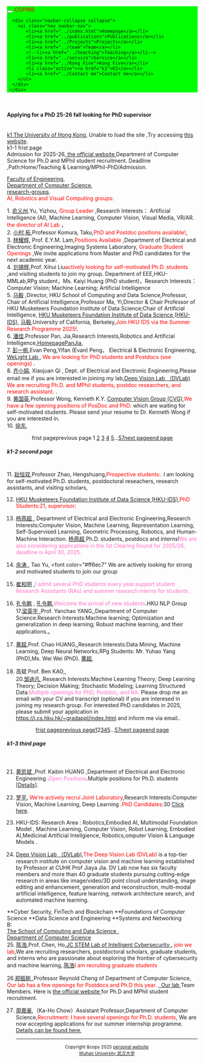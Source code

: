    <html>
<head>
  <meta charset="utf-8" />
  <meta name="author" content="personal homepage" />
  <meta name="viewport" content="width=device-width, initial-scale=1.0" />
   <meta name="google-site-verification" content="4aUJl2I7hcddtjYkcxpnrotZMt3zwgFPboCdEiZsUc0" />
  <!--meta name=keywords content= "WHU", "Wuhan University", "武汉大学",-->
  <link href="https://apps.bdimg.com/libs/bootstrap/3.3.4/css/bootstrap.min.css" rel="stylesheet" />
  <title>zhouzhonghong - Wuhan University</title>
   <link href="../static/bootstrap/css/bootstrap.css" rel="stylesheet" />
   <link href="../static/xin.css" rel="stylesheet" />

</head>  
<body>
  <title>k1</title>
  
  <link href="../static/bootstrap/css/bootstrap.css" rel="stylesheet" />
  <link href="../static/xin.css" rel="stylesheet" />

<!--/head-->
<body>
  <nav class="navbar navbar-inverse navbar-fixed-top">
   <nav style="background-color:#00ff00;hieght:120px;">
    <div class="container">
      <div class="navbar-header">
        <button type="button" class="navbar-toggle" data-toggle="collapse" data-target=".navbar-collapse">
          <span class="icon-bar"></span>
          <span class="icon-bar"></span>
          <span class="icon-bar"></span>
        </button>
        <span class="navbar-brand">
          <font color="#ff0000">CGPWB</font>
        </span>
      </div>
      
      <div class="navbar-collapse collapse">
        <ul class="nav navbar-nav">
           <li><a href="../index.html">Homepage</a></li>
           <li><a href="../publications">Publications</a></li>
           <li><a href="../Projects">Projects</a></li>
           <li><a href="../team">Team</a></li>
           <!--li><a href="../teaching">Teaching</a></li-->
           <li><a href="../service">Service</a></li>
           <li><a href="../Kong Five">Kong Five</a></li>
           <li class="active"><a href="k1">K1</a></li>   
           <li><a href="../Contact me">Contact me</a></li>
        </ul>
      </div>
     </div>
   </nav>
  </nav> 
</body>
 

 
  <div class="container" style="margin-top: 50px;">
     
  <h4>Applying for a PhD 25-26 fall looking for PhD supervisor</h4><br>
  <A HREF="http://www.hku.hk/">k1 The University of Hong Kong</A>, Unable to load the site ,Try accessing <A HREF= "http://www.cs.hku.hk/">this website</A>. <br>
  k1-1 frist page <br>
  Admission for 2025-26,<a href="https://www.cs.hku.hk/programmes/research-based/mphil-phd-admission "> the official website  </a>Department of Computer Science for Ph.D and MPhil student recruitment. Deadline ,Path:Home/Teaching & Learning/MPhil-PhD/Admission.<br>
  
 <a href=" https://engg.hku.hk/">Faculty of Engineering</a>,<br>
 <A HREF="http://www.cs.hku.hk/">Department of Computer Science</A>,<br> 
 <a href="https://www.cs.hku.hk/research/research-groups/">research-groups</a>.<br>
 <font color="#ff0000"> AI, Robotics and Visual Computing groups:</font><br>
      
<p>
1. <a href="http://www.cs.hku.hk/~yzyu/">俞义州</a>.Yu, Yizhou,<font color="#ff0000"> Group Leader</font> ,Research Interests： Artificial Intelligence (AI), Machine Learning, Computer Vision, Visual Media, VR/AR. <font color="#ff0000">the director of AI Lab</font> ，<br>
2. <a href="https://www.cs.hku.hk/~taku/">小村 拓</a>,Professor Komura, Taku,<font color="#ff0000">PhD and Postdoc positions available!</font>,<br>
3. <a href="https://www.eee.hku.hk/~elam/">林耀辉</a>, Prof. E.Y.M. Lam,<font color="#ff0000">Positions Available </font>,Department of Electrical and Electronic Engineering,Imaging Systems Laboratory,<font color="#ff0000"> Graduate Student Openings </font>,We invite applications from Master and PhD candidates for the next academic year.<br>
4. <a href=" https://xh-liu.github.io/">刘锡辉</a>,Prof. Xihui Liu<font color="#ff0000">actively looking for self-motivated Ph.D. students </font>,and visiting students to join my group. Department of EEE,HKU-MMLab,RPg student，Ms. Kaiyi Huang (PhD student)，Research Interests：Computer Vision; Machine Learning; Artificial Intelligence<br>
5. <a href="https://www.cs.hku.hk/index.php/people/academic-staff/mayi/">马毅</a> ,Director, HKU School of Computing and Data Science,Professor, Chair of Artificial Intelligence,Professor Ma, Yi,Director & Chair Professor of HKU Musketeers Foundation Institute of Data Science;Chair of Artificial Intelligence, <a href=" https://datascience.hku.hk/"> HKU Musketeers Foundation Institute of Data Science (HKU-IDS)</a>, <a href="https://people.eecs.berkeley.edu/~yima/">马毅</a>,University of California, Berkeley,<font color="#ff0000">Join HKU IDS via the Summer Research Programme 2025!</font>.<br>
6. <a href="https://www.cs.hku.hk/index.php/people/academic-staff/jpan ">潘佳</a>.Professor Pan, Jia,Research Interests,Robotics and Artificial Intelligence,<a href="https://sites.google.com/site/panjia/">HomepagePanJia</a>,<br>
7. <a href="https://www.eee.hku.hk/~evanpeng/">彭一帆</a>,Evan Peng,Yifan (Evan) Peng， Electrical & Electronic Engineering, <a href="https://hku.welight.fun/"> WeLight Lab </a>, <font color="#ff0000">We are looking for PhD students and Postdocs (see openings) </font>.<br>
8. <a href="https://xjqi.github.io/">齐小娟</a>, Xiaojuan Qi  , Dept. of Electrical and Electronic Engineering,Please email me if you are interested in joining my lab,<a href="https://www.dvlab.ai/">Deep Vision Lab （DVLab)</a><font color="#ff0000"> We are recruiting Ph.D. and MPhil students, postdoc researchers, and research assistant. </font>.<br>
9. <a href="https://www.cs.hku.hk/~kykwong/">黄国英</a>,Professor Wong, Kenneth K.Y. <a href="https://visionlab.cs.hku.hk/">Computer Vision Group (CVG)</a>,<font color="#ff0000">We have a few opening positions of PosDoc and PhD:</font> which are waiting for self-motivated students. Please send your resume to Dr. Kenneth Wong if you are interested in.<br>
10. <a href="https://www.cs.hku.hk/people/academic-staff/dongxu">徐东</a>,<br>



 <div class="pagebar" style="text-align:center;"><span class="p_pages"><span class="p_first_d p_fun_d">frist page</span><span class="p_prev_d p_fun_d">previous page</span>
   <span class="p_no_d">1</span>
   <span class="p_no">   <a href="tzgg/56.htm">2</a></span><span class="p_no">
     <a href="tzgg/55.htm">3</a></span><span class="p_no">
     <a href="tzgg/54.htm">4</a></span><span class="p_no">
     <a href="tzgg/53.htm">5</a></span><span class="p_dot">...</span><span class="p_no"><a href="tzgg/1.htm">57</a></span><span class="p_next p_fun"><a href="tzgg/56.htm">next page</a></span><span class="p_last p_fun"><a href="tzgg/1.htm">end page</a></span></span></div><script>_showDynClickBatch(['dynclicks_u6_50421','dynclicks_u6_50381','dynclicks_u6_50361','dynclicks_u6_50201','dynclicks_u6_50261','dynclicks_u6_50171','dynclicks_u6_49971','dynclicks_u6_49911','dynclicks_u6_49701','dynclicks_u6_49551','dynclicks_u6_48901','dynclicks_u6_48871','dynclicks_u6_48831','dynclicks_u6_48801','dynclicks_u6_48771'],[50421,50381,50361,50201,50261,50171,49971,49911,49701,49551,48901,48871,48831,48801,48771],"wbnews", 1852176512)</script>
     <!--/div-->                         









  <h5>k1-2 second page </h5><br>
11. <a href="https://i.cs.hku.hk/~hszhao/">赵恒双</a>,Professor Zhao, Hengshuang,<font color="#ff0000">Prospective students:</font>. I am looking for self-motivated Ph.D. students, postdoctoral reseachers, research assistants, and visiting scholars,<br>
   
12. <a href="https://datascience.hku.hk/"> HKU Musketeers Foundation Institute of Data Science (HKU-IDS)</a>,<font color="#ff0000">PhD Students:21, supervisor:</font> <br>
   
13. <a href="https://datascience.hku.hk/people/yanchao-yang/">杨燕超 </a>, Department of Electrical and Electronic Engineering,Research Interests:Computer Vision, Machine Learning, Representation Learning, Self-Supervised Learning, Geometric Processing, Robotics, and Human-Machine Interaction. <a href="https://yanchaoyang.github.io/">杨燕超 </a> Ph.D. students, postdocs and interns!<font color="#ff6ec7">We are also considering applications in the 1st Clearing Round for 2025/26, deadline is April 30, 2025.</font><br>
14. <a href=" https://taoyds.github.io/">余涛 </a>, Tao Yu, <font color="#ff6ec7" We are actively looking for strong and motivated students to join our group</font> <br>
15. <a href="https://i.cs.hku.hk/~heming/">崔和明</a> ,<font color="#ff6ec7">I admit several PhD students every year.support student Research Assistants (RAs) and summer research interns for students ,</font><br>
16. <a href="https://www.cs.hku.hk/index.php/people/academic-staff/lpk/"> 孔令鹏</a> , <a href="https://ikekonglp.github.io//"> 孔令鹏</a>,<font color="#ff6ec7">Welcome the arrival of new students</font>.HKU NLP Group <br>
17.<a href=" https://www.cs.hku.hk/index.php/people/academic-staff/yingyul">梁英宇 </a>,Prof. Yanchao YANG,,Department of Computer Science.Research Interests:Machine learning; Optimization and generalization in deep learning; Robust machine learning, and their applications.。<br>
18. <a href=" https://datascience.hku.hk/people/chao-huang/">黄超</a>,Prof. Chao HUANG,,Research Interests:Data Mining, Machine Learning, Deep Neural Networks,RPg Students: Mr. Yuhao Yang (PhD),Ms. Wei Wei (PhD).  <a href="https://sites.google.com/view/chaoh">黄超</a>, <br>
19. 高斌 Prof. Ben KAO,,<br>
20.<a href="https://difanzou.github.io/">邹迪凡 </a>.Research Interests:Machine Learning Theory; Deep Learning Theory; Decision Making; Stochastic Modeling; Learning Structured Data.<font color="#ff6ec7">Multiple openings for PhD, Postdoc, and RA.</font> Please drop me an email with your CV and transcript (optional) if you are interesed in joining my research group. For interested PhD candidates in 2025, please submit your application in https://i.cs.hku.hk/~gradappl/index.html and inform me via email..<br>

 <div class="pagebar" style="text-align:center;"><span class="p_pages"><span class="p_first p_fun"><a href="../tzgg.htm">frist page</a></span><span class="p_prev p_fun"><a href="../tzgg.htm">previous page</a></span><span class="p_no"><a href="../tzgg.htm">1</a></span><span class="p_no_d">2</span><span class="p_no"><a href="55.htm">3</a></span><span class="p_no"><a href="54.htm">4</a></span><span class="p_no"><a href="53.htm">5</a></span><span class="p_dot">...</span><span class="p_no"><a href="1.htm">57</a></span><span class="p_next p_fun"><a href="55.htm">next page</a></span><span class="p_last p_fun"><a href="1.htm">end page</a></span></span></div><script>_showDynClickBatch(['dynclicks_u6_48711','dynclicks_u6_48691','dynclicks_u6_48601','dynclicks_u6_48581','dynclicks_u6_48571','dynclicks_u6_48541','dynclicks_u6_48491','dynclicks_u6_48461','dynclicks_u6_48311','dynclicks_u6_48291','dynclicks_u6_48261','dynclicks_u6_48091','dynclicks_u6_47911','dynclicks_u6_47601','dynclicks_u6_47271'],[48711,48691,48601,48581,48571,48541,48491,48461,48311,48291,48261,48091,47911,47601,47271],"wbnews", 1852176512)</script> 
     <!--/div-->                         







 <h5>k1-3 third page</h5><br>
      
21. <a href="https://www.wireless.hku.hk/">黄凯斌 </a>,Prof. Kaibin HUANG ,Department of Electrical and Electronic Engineering .<font color="#ff6ec7">Open Positions</font>.Multiple positions for Ph.D. students  <a href="https://www.wireless.hku.hk/_files/ugd/4431b8_3800a8ea9c30491ea1de1e04471db8f4.pdf "> [Details]</a>.<br> 
22. <a href=" https://datascience.hku.hk/people/ping-luo/">罗平</a>, <font color="#ff0000">We’re actively recrui Joint Laboratory</font>,Research Interests:Computer Vision, Machine Learning, Deep Learning .<font color="#ff0000">PhD Candidates</font>:30 <a  href="http://luoping.me/">Click here</a>. <br>
   
23. HKU-IDS: Research Area : Robotics,Embodied AI, Multimodal Foundation Model , Machine Learning, Computer Vision,  Robot Learning, Embodied AI,Medicinal Artificial Intellgience, Robotics,omputer Vision & Language Models .<br>
     
24. <a href="https://www.dvlab.ai/">Deep Vision Lab （DVLab)</a>,<font color="#ff0000">The Deep Vision Lab (DVLab)</font> is a top-tier research institute on computer vision and machine learning established by Professor at CUHK Prof Jiaya Jia. DV Lab now has six faculty members and more than 40 graduate students pursuing cutting-edge research in areas like image/video/3D point cloud understanding, image editing and enhancement, generation and reconstruction, multi-modal artificial intelligence, feature learning, network architecture search, and automated machine learning.<br>

   
</p>
**Cyber Security, FinTech and Blockchain
**Foundations of Computer Science
**Data Science and Engineering
**Systems and Networking


<br>
B:<br>
  <a href="https://www.cds.hku.hk/">The School of Computing and Data Science </a>,<br>
  <a href="https://www.cs.hku.hk/">Department of Computer Science</a><br>
25. <a href="https://www.cs.hku.hk/index.php/people/academic-staff/chenho/">陈浩</a>,Prof. Chen, Ho,<a href="https://sec.hku.hk/">JC STEM Lab of Intelligent Cybersecurity </a>, <font color="#ff0000">join we lab</font>,We are recruiting researchers, postdoctoral scholars, graduate students, and interns who are passionate about exploring the frontier of cybersecurity and machine learning,.<a href="https://haochen.org/">陈浩</a><font color="#ff0000">I am recruiting graduate students</font><br>

26.<a href=" https://www.reynold.hku.hk/">郑振剛 </a>,Professor Reynold Cheng of Department of Computer Science,<font color="#ff0000"> Our lab has a few openings for Postdocs and Ph.D this year. </font>,<a href="https://star.hku.hk/index.html/"> Our lab </a> Team Members. Here is <a href="https://www.cs.hku.hk/programmes/research-based/mphil-phd-admission"> the official website </a> for Ph.D and MPhil student recruitment.<br>

27. <a href=" https://khchow.com/">周嘉豪</a>,（Ka-Ho Chow）Assistant Professor,Department of Computer Science,<font color="#ff0000">Recruitment: I have several openings for Ph.D. students</font>, We are now accepting applications for our summer internship programme. <a href="https://www.cds.hku.hk/rintern/index.html">Details can be found here</a>,<br>
 







 









 












  



     
    <hr />
    <div align="center">
        <small>Copyright &amp;copy 2025 <a href="https://zhouzh0201.github.io/">personal website </a></small>
        <br />
        <small><a href="https://www.whu.edu.cn/">Wuhan University 武汉大学</a></small>
    </div>
  </div>

</body>

<!-- <div align="center">
  
</div> -->
<script src="../static/jquery.js"></script>
<script src="../static/bootstrap/js/bootstrap.js"></script>

</html>


      
    
